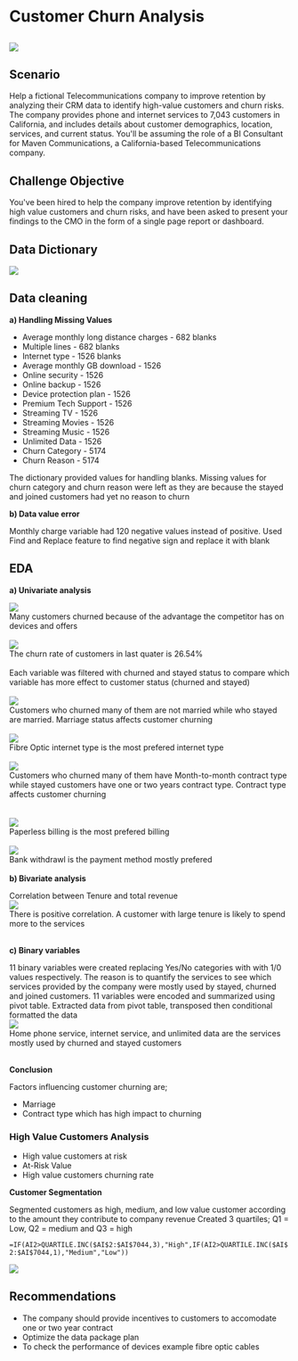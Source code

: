 # Customer Churn Analysis
![](report.jpg)
---
## Scenario
Help a fictional Telecommunications company to improve retention by analyzing their CRM data to identify high-value customers and churn risks. The company provides phone and internet services to 7,043 customers in California, and includes details about customer demographics, location, services, and current status. You'll be assuming the role of a BI Consultant for Maven Communications, a California-based Telecommunications company.
## Challenge Objective
You've been hired to help the company improve retention by identifying high value customers and churn risks, and have been asked to present your findings to the CMO in the form of a single page report or dashboard.
## Data Dictionary
![](dictionary.jpg)

## Data cleaning

**a) Handling Missing Values**
* Average monthly long distance charges - 682 blanks
* Multiple lines - 682 blanks
* Internet type - 1526 blanks
* Average monthly GB download - 1526
* Online security - 1526
* Online backup - 1526
* Device protection plan - 1526
* Premium Tech Support - 1526
* Streaming TV - 1526
* Streaming Movies - 1526
* Streaming Music - 1526
* Unlimited Data - 1526
* Churn Category - 5174
* Churn Reason - 5174

The dictionary provided values for handling blanks. Missing values for churn category and churn reason were left as they are because the stayed and joined customers had yet no reason to churn

**b) Data value error**

Monthly charge variable had 120 negative values instead of positive. Used Find and Replace feature to find negative sign and replace it with blank

## EDA
**a) Univariate analysis**

![](churn.jpg)
<br/>
Many customers churned because of the advantage the competitor has on devices and offers
<br/>
<br/>
![](rate.jpg)
<br/>
The churn rate of customers in last quater is 26.54%
<br/>
<br/>
Each variable was filtered with churned and stayed status to compare which variable has more effect to customer status (churned and stayed)
<br/>
<br/>
![](marriage.jpg)
<br/>
Customers who churned many of them are not married while who stayed are married. Marriage status affects customer churning
<br/>
<br/>
![](internet_type.jpg)
<br/>
Fibre Optic internet type is the most prefered internet type
<br/>
<br/>
![](contract_type.jpg)
<br/>
Customers who churned many of them have Month-to-month contract type while stayed customers have one or two years contract type. Contract type affects customer churning
<br/>
<br/>	
![](billing.jpg)
<br/>
Paperless billing is the most prefered billing
<br/>
<br/>
![](payment.jpg)
<br/>
Bank withdrawl is the payment method mostly prefered
<br/>
<br/>
**b) Bivariate analysis**

Correlation between Tenure and total revenue
<br/>
![](correlation.jpg)
<br/>
There is positive correlation. A customer with large tenure is likely to spend more to the services
<br/>
<br/>

**c) Binary variables**

11 binary variables were created replacing Yes/No categories with with 1/0 values respectively. The reason is to quantify the services to see which services provided by the company were mostly used by stayed, churned and joined customers. 11 variables were encoded and summarized using pivot table. Extracted data from pivot table, transposed then conditional formatted the data
<br/>
![](customer_profile.jpg)
<br/>
Home phone service, internet service, and unlimited data are the services mostly used by churned and stayed customers
<br/>
<br/>

**Conclusion**

Factors influencing customer churning are;
* Marriage
* Contract type which has high impact to churning

### High Value Customers Analysis
* High value customers at risk
* At-Risk Value
* High value customers churning rate
  
**Customer Segmentation**

Segmented customers as high, medium, and low value customer according to the amount they contribute to company revenue
Created 3 quartiles; Q1 = Low, Q2 = medium and Q3 = high

``=IF(AI2>QUARTILE.INC($AI$2:$AI$7044,3),"High",IF(AI2>QUARTILE.INC($AI$2:$AI$7044,1),"Medium","Low"))``

![](high_value_customers.jpg)

## Recommendations
* The company should provide incentives to customers to accomodate one or two year contract
* Optimize the data package plan
* To check the performance of devices example fibre optic cables




